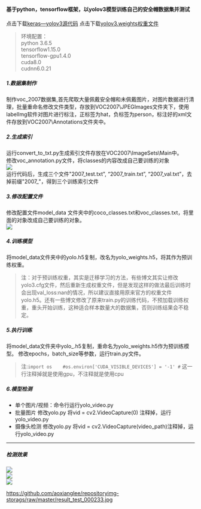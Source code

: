 #### 基于python，tensorflow框架，以yolov3模型训练自己的安全帽数据集并测试 

点击下载[keras—yolov3源代码](https://github.com/qqwweee/keras-yolo3) 
点击下载[yolov3.weights权重文件](https://pjreddie.com/media/files/yolov3.weights)

>环境配置：   
python 3.6.5            
tensorflow1.15.0   
tensorflow-gpu1.4.0     
cuda8.0     
cudnn6.0.21

##### 1.数据集制作
制作voc_2007数据集,首先爬取大量佩戴安全帽和未佩戴图片，对图片数据进行清理，批量重命名修改文件类型，存放到VOC2007\JPEGImages文件夹下，使用labelImg软件对图片进行标注，正标签为hat，负标签为person，标注好的xml文件存放到VOC2007\Annotations文件夹中。  

##### 2.生成索引
运行convert_to_txt.py生成索引文件存放在VOC2007\ImageSets\Main中。  
修改voc_annotation.py文件，将classes的内容改成自己要训练的对象    
![](https://github.com/aoxianglee/img-storage/blob/master/voc_annotation.PNG)     
运行代码后，生成三个文件"2007_test.txt", “2007_train.txt”, “2007_val.txt”，去掉前缀"2007_"，得到三个训练索引文件 

##### 3.修改配置文件    
 修改配置文件model_data 文件夹中的coco_classes.txt和voc_classes.txt，将里面的对象改成自己要训练的对象。     
 ![](https://github.com/aoxianglee/img-storage/blob/master/xiugaipeizhiwenjian.png)     
 
 ##### 4.训练模型
 将model_data文件夹中的yolo.h5复制，改名为yolo_weights.h5，将其作为预训练权重。 
 >注：对于预训练权重，其实是迁移学习的方法，有些博文其实让修改yolo3.cfg文件，然后重新生成权重文件，但是发现这样的做法最后训练时会出现val_loss:nan的情况，所以建议直接用原来官方的权重文件yolo.h5。还有一些博文修改了原来train.py的训练代码，不预加载训练权重，重头开始训练，这种适合样本数量大的数据集，否则训练结果会不稳定。   
 
 ##### 5.执行训练   
 将model_data文件夹中yolo_.h5复制，重命名为yolo_weights.h5作为预训练模型。 修改epochs，batch_size等参数，运行train.py文件。
 >注:```import os    #os.environ['CUDA_VISIBLE_DEVICES'] = '-1' #``` 这一行注释掉就是使用gpu，不注释就是使用cpu    
 
 ##### 6.模型检测   
 * 单个图片/视频：命令行运行yolo_video.py   
 * 批量图片 修改yolo.py 将vid = cv2.VideoCapture(0) 注释掉，运行 yolo_video.py  
 * 摄像头检测 修改yolo.py 将vid = cv2.VideoCapture(video_path)注释掉，运行yolo_video.py
 ***
##### 检测效果  
 ![](https://github.com/aoxianglee/img-storage/blob/master/result_test_000136.jpg)  
 ![](https://github.com/aoxianglee/img-storage/blob/master/result_test_000149.jpg)  
 ![](https://github.com/aoxianglee/img-storage/blob/master/result_test_000233.jpg) 
 
 
 
https://github.com/aoxianglee/repositoryimg-storags/raw/master/result_test_000233.jpg

